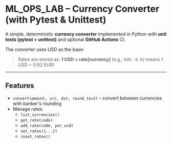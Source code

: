 # ML_OPS_LAB – Currency Converter (with Pytest & Unittest)

A simple, deterministic **currency converter** implemented in Python with
**unit tests (pytest + unittest)** and optional **GitHub Actions** CI.

The converter uses USD as the base:
> Rates are stored as: **1 USD = rate[currency]** (e.g., `EUR: 0.92` means 1 USD = 0.92 EUR)

---

## Features
- `convert(amount, src, dst, round_to=2)` – convert between currencies with banker's rounding
- Manage rates:
  - `list_currencies()`
  - `get_rate(code)`
  - `add_rate(code, per_usd)`
  - `set_rates({...})`
  - `reset_rates()`
